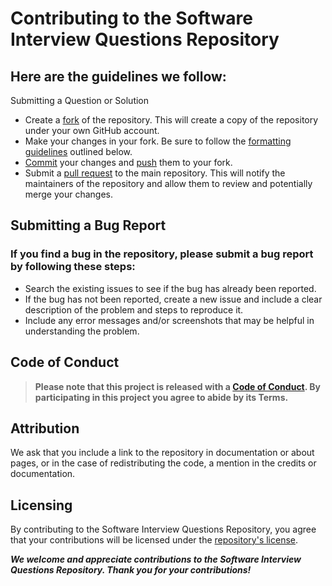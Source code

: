 # Contributing to the Software Interview Questions Repository


## Here are the guidelines we follow:

Submitting a Question or Solution

 * Create a [fork](https://docs.github.com/en/pull-requests/collaborating-with-pull-requests/working-with-forks/about-forks) of the repository. This will create a copy of the repository under your own GitHub account.
 * Make your changes in your fork. Be sure to follow the [formatting guidelines](#formatting-guidelines) outlined below. 
 * [Commit](https://github.com/git-guides/git-commit) your changes and [push](https://github.com/git-guides/git-push) them to your fork.
 * Submit a [pull request](https://docs.github.com/en/pull-requests/collaborating-with-pull-requests/proposing-changes-to-your-work-with-pull-requests/creating-a-pull-request-from-a-fork) to the main repository. This will notify the maintainers of the repository and allow them to review and potentially merge your changes.

## Submitting a Bug Report

### If you find a bug in the repository, please submit a bug report by following these steps:
* Search the existing issues to see if the bug has already been reported.
* If the bug has not been reported, create a new issue and include a clear description of the problem and steps to reproduce it.
* Include any error messages and/or screenshots that may be helpful in understanding the problem.

## Code of Conduct
> **Please note that this project is released with a [Code of Conduct](https://github.com/rcallaby/Software-Interview-Questions/blob/main/CODE_OF_CONDUCT.md). By participating in this project you agree to abide by its **Terms**.**

## Attribution
We ask that you include a link to the repository in documentation or about pages, or in the case of redistributing the code, a mention in the credits or documentation.

## Licensing
By contributing to the Software Interview Questions Repository, you agree that your contributions will be licensed under the [repository's license](https://github.com/rcallaby/Software-Interview-Questions/blob/main/LICENSE).

***We welcome and appreciate contributions to the Software Interview Questions Repository. Thank you for your contributions!***
